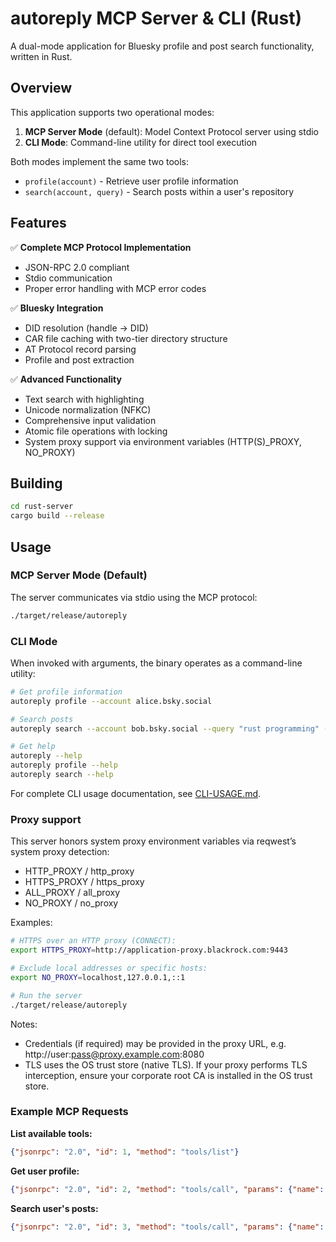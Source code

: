 # autoreply MCP Server & CLI (Rust)

A dual-mode application for Bluesky profile and post search functionality, written in Rust.

## Overview

This application supports two operational modes:

1. **MCP Server Mode** (default): Model Context Protocol server using stdio
2. **CLI Mode**: Command-line utility for direct tool execution

Both modes implement the same two tools:
- `profile(account)` - Retrieve user profile information  
- `search(account, query)` - Search posts within a user's repository

## Features

✅ **Complete MCP Protocol Implementation**
- JSON-RPC 2.0 compliant
- Stdio communication
- Proper error handling with MCP error codes

✅ **Bluesky Integration**
- DID resolution (handle → DID)
- CAR file caching with two-tier directory structure
- AT Protocol record parsing
- Profile and post extraction

✅ **Advanced Functionality**
- Text search with highlighting
- Unicode normalization (NFKC)
- Comprehensive input validation  
- Atomic file operations with locking
 - System proxy support via environment variables (HTTP(S)_PROXY, NO_PROXY)

## Building

```bash
cd rust-server
cargo build --release
```

## Usage

### MCP Server Mode (Default)

The server communicates via stdio using the MCP protocol:

```bash
./target/release/autoreply
```

### CLI Mode

When invoked with arguments, the binary operates as a command-line utility:

```bash
# Get profile information
autoreply profile --account alice.bsky.social

# Search posts
autoreply search --account bob.bsky.social --query "rust programming" --limit 10

# Get help
autoreply --help
autoreply profile --help
autoreply search --help
```

For complete CLI usage documentation, see [CLI-USAGE.md](./CLI-USAGE.md).

### Proxy support

This server honors system proxy environment variables via reqwest’s system proxy detection:

- HTTP_PROXY / http_proxy
- HTTPS_PROXY / https_proxy
- ALL_PROXY / all_proxy
- NO_PROXY / no_proxy

Examples:

```bash
# HTTPS over an HTTP proxy (CONNECT):
export HTTPS_PROXY=http://application-proxy.blackrock.com:9443

# Exclude local addresses or specific hosts:
export NO_PROXY=localhost,127.0.0.1,::1

# Run the server
./target/release/autoreply
```

Notes:

- Credentials (if required) may be provided in the proxy URL, e.g. http://user:pass@proxy.example.com:8080
- TLS uses the OS trust store (native TLS). If your proxy performs TLS interception, ensure your corporate root CA is installed in the OS trust store.

### Example MCP Requests

**List available tools:**
```json
{"jsonrpc": "2.0", "id": 1, "method": "tools/list"}
```

**Get user profile:**
```json
{"jsonrpc": "2.0", "id": 2, "method": "tools/call", "params": {"name": "profile", "arguments": {"account": "alice.bsky.social"}}}
```

**Search user's posts:**
```json
{"jsonrpc": "2.0", "id": 3, "method": "tools/call", "params": {"name": "search", "arguments": {"account": "alice.bsky.social", "query": "hello world"}}}